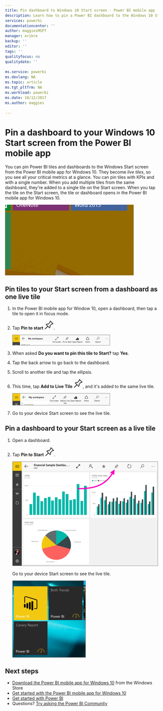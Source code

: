 ```yaml
---
title: Pin dashboard to Windows 10 Start screen - Power BI mobile app
description: Learn how to pin a Power BI dashboard to the Windows 10 Start screen from the Power BI mobile app, so you can see critical metrics at a glance.
services: powerbi
documentationcenter: ''
author: maggiesMSFT
manager: erikre
backup: ''
editor: ''
tags: ''
qualityfocus: no
qualitydate: ''

ms.service: powerbi
ms.devlang: NA
ms.topic: article
ms.tgt_pltfrm: NA
ms.workload: powerbi
ms.date: 10/12/2017
ms.author: maggies

---
```

# Pin a dashboard to your Windows 10 Start screen from the Power BI mobile app
You can pin Power BI tiles and dashboards to the Windows Start screen from the Power BI mobile app for Windows 10. They become *live tiles*, so you see all your critical metrics at a glance. You can pin tiles with KPIs and with a single number. When you add multiple tiles from the same dashboard, they're added to a single tile on the Start screen. When you tap the tile on the Start screen, the tile or dashboard opens in the Power BI mobile app for Windows 10.

![Windows live tile](media/mobile-pin-dashboard-start-screen-windows-10-phone-app/pbi_win10_livetile.gif)

## Pin tiles to your Start screen from a dashboard as one live tile
1. In the Power BI mobile app for Window 10, open a dashboard, then tap a tile to open it in focus mode.
2. Tap **Pin to start** ![Pin to start icon](media/mobile-pin-dashboard-start-screen-windows-10-phone-app/power-bi-windows-10-pin-start-icon.png).
   
    ![Windows 10 mobile app top bar](media/mobile-pin-dashboard-start-screen-windows-10-phone-app/pbi_win10_pinstart.png)
3. When asked **Do you want to pin this tile to Start?** tap **Yes**.
4. Tap the back arrow to go back to the dashboard.
5. Scroll to another tile and tap the ellipsis.
6. This time, tap **Add to Live Tile** ![Add to live tile icon](media/mobile-pin-dashboard-start-screen-windows-10-phone-app/power-bi-windows-10-pin-start-icon.png), and it's added to the same live tile.
   
    ![Windows 10 mobile app top bar](media/mobile-pin-dashboard-start-screen-windows-10-phone-app/pbi_win10_addtolive.png)
7. Go to your device Start screen to see the live tile.

## Pin a dashboard to your Start screen as a live tile
1. Open a dashboard.
2. Tap **Pin to Start** ![Pin to start icon](media/mobile-pin-dashboard-start-screen-windows-10-phone-app/power-bi-windows-10-pin-start-icon.png).
   
   ![Windows 10 mobile app top bar](media/mobile-pin-dashboard-start-screen-windows-10-phone-app/power-bi-windows-10-pin-start.png)
   
   Go to your device Start screen to see the live tile.
   
   ![Windows 10 live tile](media/mobile-pin-dashboard-start-screen-windows-10-phone-app/pbi_win10ph_startscrn.png)

## Next steps
* [Download the Power BI mobile app for Windows 10](http://go.microsoft.com/fwlink/?LinkID=526478) from the Windows Store  
* [Get started with the Power BI mobile app for Windows 10](powerbi-mobile-win10phone-app-get-started.md)  
* [Get started with Power BI](service-get-started.md)
* Questions? [Try asking the Power BI Community](http://community.powerbi.com/)

